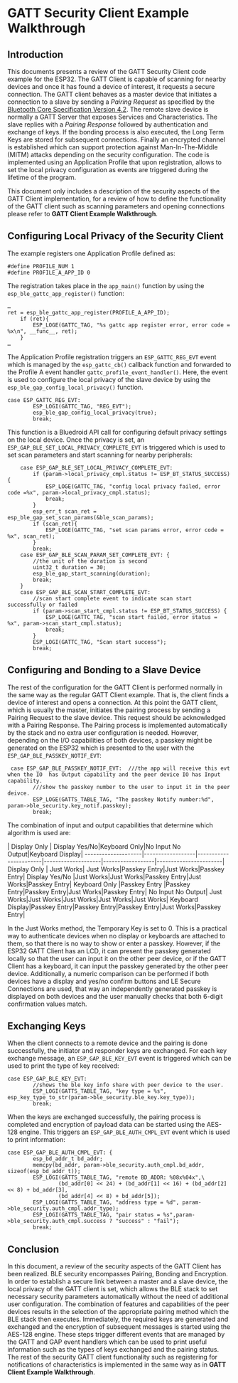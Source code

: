 # GATT Security Client Example Walkthrough



## Introduction

This documents presents a review of the GATT Security Client code example for the ESP32. The GATT Client is capable of scanning for nearby devices and once it has found a device of interest, it requests a secure connection. The GATT client behaves as a master device that initiates a connection to a slave by sending a *Pairing Request* as specified by the [Bluetooth Core Specification Version 4.2](https://www.bluetooth.com/specifications/bluetooth-core-specification). The remote slave device is normally a GATT Server that exposes Services and Characteristics. The slave replies with a *Pairing Response* followed by authentication and exchange of keys. If the bonding process is also executed, the Long Term Keys are stored for subsequent connections. Finally an encrypted channel is established which can support protection against Man-In-The-Middle (MITM) attacks depending on the security configuration. The code is implemented using an Application Profile that upon registration, allows to set the local privacy configuration as events are triggered during the lifetime of the program. 

This document only includes a description of the security aspects of the GATT Client implementation, for a review of how to define the functionality of the GATT client such as scanning parameters and opening connections please refer to **GATT Client Example Walkthrough**.

## Configuring Local Privacy of the Security Client

The example registers one Application Profile defined as:

```
#define PROFILE_NUM 1
#define PROFILE_A_APP_ID 0
```

The registration takes place in the ``app_main()`` function by using the ``esp_ble_gattc_app_register()`` function:

```
…
ret = esp_ble_gattc_app_register(PROFILE_A_APP_ID);
    if (ret){
        ESP_LOGE(GATTC_TAG, "%s gattc app register error, error code = %x\n", __func__, ret);
    }
…
```

The Application Profile registration triggers an ``ESP_GATTC_REG_EVT`` event which is managed by the ``esp_gattc_cb()`` callback function and forwarded to the Profile A event handler ``gattc_profile_event_handler()``. Here, the event is used to configure the local privacy of the slave device by using the ``esp_ble_gap_config_local_privacy()`` function.

```
case ESP_GATTC_REG_EVT:
        ESP_LOGI(GATTC_TAG, "REG_EVT");
        esp_ble_gap_config_local_privacy(true);
        break;
```

This function is a Bluedroid API call for configuring default privacy settings on the local device. Once the privacy is set, an ``ESP_GAP_BLE_SET_LOCAL_PRIVACY_COMPLETE_EVT`` is triggered which is used to set scan parameters and start scanning for nearby peripherals:

```
    case ESP_GAP_BLE_SET_LOCAL_PRIVACY_COMPLETE_EVT:
        if (param->local_privacy_cmpl.status != ESP_BT_STATUS_SUCCESS){
            ESP_LOGE(GATTC_TAG, "config local privacy failed, error code =%x", param->local_privacy_cmpl.status);
            break;
        }
        esp_err_t scan_ret = esp_ble_gap_set_scan_params(&ble_scan_params);
        if (scan_ret){
            ESP_LOGE(GATTC_TAG, "set scan params error, error code = %x", scan_ret);
        }
        break;
    case ESP_GAP_BLE_SCAN_PARAM_SET_COMPLETE_EVT: {
        //the unit of the duration is second
        uint32_t duration = 30;
        esp_ble_gap_start_scanning(duration);
        break;
    }
    case ESP_GAP_BLE_SCAN_START_COMPLETE_EVT:
        //scan start complete event to indicate scan start successfully or failed
        if (param->scan_start_cmpl.status != ESP_BT_STATUS_SUCCESS) {
            ESP_LOGE(GATTC_TAG, "scan start failed, error status = %x", param->scan_start_cmpl.status);
            break;
        }
        ESP_LOGI(GATTC_TAG, "Scan start success");
        break;
```

## Configuring and Bonding to a Slave Device

The rest of the configuration for the GATT Client is performed normally in the same way as the regular GATT Client example. That is, the client finds a device of interest and opens a connection. At this point the GATT client, which is usually the master, initiates the pairing process by sending a Pairing Request to the slave device. This request should be acknowledged with a Pairing Response. The Pairing process is implemented automatically by the stack and no extra user configuration is needed. However, depending on the I/O capabilities of both devices, a passkey might be generated on the ESP32 which is presented to the user with the ``ESP_GAP_BLE_PASSKEY_NOTIF_EVT``:

```
 case ESP_GAP_BLE_PASSKEY_NOTIF_EVT:  ///the app will receive this evt when the IO  has Output capability and the peer device IO has Input capability.
        ///show the passkey number to the user to input it in the peer deivce.
        ESP_LOGE(GATTS_TABLE_TAG, "The passkey Notify number:%d", param->ble_security.key_notif.passkey);
        break;

```
The combination of input and output capabilities that determine which algorithm is used are:

  | Display Only | Display Yes/No|Keyboard Only|No Input No Output|Keyboard Display|
--------------------|------------------|-----------------------|--------------------|------------------|-----------------------|
Display Only | Just Works| Just Works|Passkey Entry|Just Works|Passkey Entry|
Display Yes/No |Just Works|Just Works|Passkey Entry|Just Works|Passkey Entry|
Keyboard Only |Passkey Entry |Passkey Entry|Passkey Entry|Just Works|Passkey Entry|
No Input No Output| Just Works|Just Works|Just Works|Just Works|Just Works|
Keyboard Display|Passkey Entry|Passkey Entry|Passkey Entry|Just Works|Passkey Entry|

In the Just Works method, the Temporary Key is set to 0. This is a practical way to authenticate devices when no display or keyboards are attached to them, so that there is no way to show or enter a passkey. However, if the ESP32 GATT Client has an LCD, it can present the passkey generated locally so that the user can input it on the other peer device, or if the GATT Client has a keyboard, it can input the passkey generated by the other peer device. Additionally, a numeric comparison can be performed if both devices have a display and yes/no confirm buttons and LE Secure Connections are used, that way an independently generated passkey is displayed on both devices and the user manually checks that both 6-digit confirmation values match.

## Exchanging Keys

When the client connects to a remote device and the pairing is done successfully, the initiator and responder keys are exchanged. For each key exchange message, an ``ESP_GAP_BLE_KEY_EVT`` event is triggered which can be used to print the type of key received:

```
case ESP_GAP_BLE_KEY_EVT:
        //shows the ble key info share with peer device to the user.
        ESP_LOGI(GATTS_TABLE_TAG, "key type = %s", esp_key_type_to_str(param->ble_security.ble_key.key_type));
        break;       
```

When the keys are exchanged successfully, the pairing process is completed and encryption of payload data can be started using the AES-128 engine. This triggers an ``ESP_GAP_BLE_AUTH_CMPL_EVT`` event which is used to print information:

```
case ESP_GAP_BLE_AUTH_CMPL_EVT: {
        esp_bd_addr_t bd_addr;
        memcpy(bd_addr, param->ble_security.auth_cmpl.bd_addr, sizeof(esp_bd_addr_t));
        ESP_LOGI(GATTS_TABLE_TAG, "remote BD_ADDR: %08x%04x",\
                (bd_addr[0] << 24) + (bd_addr[1] << 16) + (bd_addr[2] << 8) + bd_addr[3],
                (bd_addr[4] << 8) + bd_addr[5]);
        ESP_LOGI(GATTS_TABLE_TAG, "address type = %d", param->ble_security.auth_cmpl.addr_type);
        ESP_LOGI(GATTS_TABLE_TAG, "pair status = %s",param->ble_security.auth_cmpl.success ? "success" : "fail");
        break;
```

## Conclusion

In this document, a review of the security aspects of the GATT Client has been realized. BLE security encompasses Pairing, Bonding and Encryption. In order to establish a secure link between a master and a slave device, the local privacy of the GATT client is set, which allows the BLE stack to set necessary security parameters automatically without the need of additional user configuration. The combination of features and capabilities of the peer devices results in the selection of the appropriate pairing method which the BLE stack then executes. Immediately, the required keys are generated and exchanged and the encryption of subsequent messages is started using the AES-128 engine. These steps trigger different events that are managed by the GATT and GAP event handlers which can be used to print useful information such as the types of keys exchanged and the pairing status. The rest of the security GATT client functionality such as registering for notifications of characteristics is implemented in the same way as in **GATT Client Example Walkthrough**.